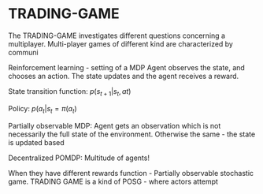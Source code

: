 # TRADING-GAME
The TRADING-GAME investigates different questions concerning a multiplayer.
Multi-player games of different kind are characterized by communi

Reinforcement learning - setting of a MDP
Agent observes the state, and chooses an action. The state updates and the agent receives a reward.

State transition function:
$p(s_{t+1}|s_{t}, a{t})$

Policy:
$p(a_{t}|s_{t} = \pi(a_{t})$

Partially observable MDP:
Agent gets an observation which is not necessarily the full state of the environment. Otherwise the same - the state is updated based 

Decentralized POMDP:
Multitude of agents!

When they have different rewards function - Partially observable stochastic game.
TRADING GAME is a kind of POSG - where actors attempt 
